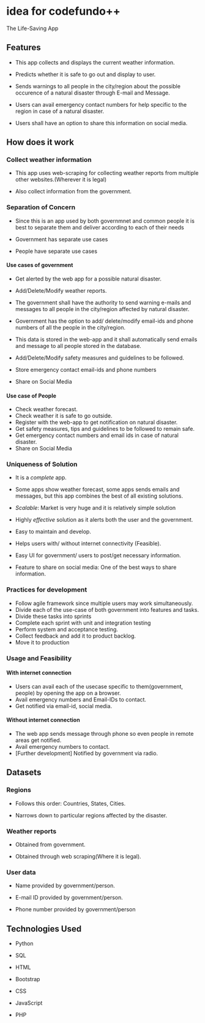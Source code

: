 # idea for codefundo++

The Life-Saving App

## Features

* This app collects and displays the current weather information.

* Predicts whether it is safe to go out and display to user.

* Sends warnings to all people in the city/region about the possible occurence of a natural disaster through E-mail and Message.

* Users can avail emergency contact numbers for help specific to the region in case of a natural disaster.

* Users shall have an option to share this information on social media.

## How does it work

### Collect weather information

* This app uses web-scraping for collecting weather reports from multiple other websites.(Wherever it is legal)

* Also collect information from the government.

### Separation of Concern

* Since this is an app used by both governmnet and common people it is best to separate them and deliver according to each of their needs

* Government has separate use cases

* People have separate use cases

#### Use cases of government

* Get alerted by the web app for a possible natural disaster.

* Add/Delete/Modify weather reports.

* The government shall have the authority to send warning e-mails and messages to all people in the city/region affected by natural disaster.

* Government has the option to add/ delete/modify email-ids and phone numbers of all the people in the city/region.

* This data is stored in the web-app and it shall automatically send emails and message to all people stored in the database.

* Add/Delete/Modify safety measures and guidelines to be followed.

* Store emergency contact email-ids and phone numbers

* Share on Social Media

#### Use case of People

* Check weather forecast.
* Check weather it is safe to go outside.
* Register with the web-app to get notification on natural disaster.
* Get safety measures, tips and guidelines to be followed to remain safe.
* Get emergency contact numbers and email ids in case of natural disaster.
* Share on Social Media

### Uniqueness of Solution

* It is a *complete* app.

* Some apps show weather forecast, some apps sends emails and messages, but this app combines the best of all existing solutions.

* *Scalable*: Market is very huge and it is relatively simple solution

* Highly *effective* solution as it alerts both the user and the government.

* Easy to maintain and develop.

* Helps users with/ without internet connectivity (Feasible).

* Easy UI for government/ users to post/get necessary information.

* Feature to share on social media: One of the best ways to share information.


### Practices for development

* Follow agile framework since multiple users may work simultaneously.
* Divide each of the use-case of both government into features and tasks.
* Divide these tasks into sprints
* Complete each sprint with unit and integration testing
* Perform system and acceptance testing.
* Collect feedback and add it to product backlog.
* Move it to production

### Usage and Feasibility

#### With internet connection

* Users can avail each of the usecase specific to them(government, people) by opening the app on a browser.
* Avail emergency numbers and Email-IDs to contact.
* Get notified via email-id, social media.

#### Without internet connection

* The web app sends message through phone so even people in remote areas get notified.
* Avail emergency numbers to contact.
* [Further development] Notified by government via radio.

## Datasets

### Regions

* Follows this order: Countries, States, Cities.

* Narrows down to particular regions affected by the disaster.

### Weather reports

* Obtained from government.

* Obtained through web scraping(Where it is legal).

### User data

* Name provided by government/person.

* E-mail ID provided by government/person.
* Phone number provided by government/person

## Technologies Used

* Python

* SQL

* HTML

* Bootstrap

* CSS

* JavaScript

* PHP
